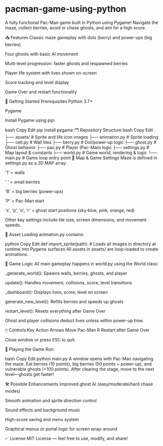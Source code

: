 # pacman-game-using-python
A fully functional Pac-Man game built in Python using Pygame! Navigate the maze, collect berries, avoid or chase ghosts, and aim for a high score.

📥 Features
Classic maze gameplay with dots (berry) and power-ups (big berries)

Four ghosts with basic AI movement

Multi-level progression: faster ghosts and respawned berries

Player life system with lives shown on-screen

Score tracking and level display

Game Over and restart functionality

🔧 Getting Started
Prerequisites
Python 3.7+

Pygame

Install Pygame using pip:

bash
Copy
Edit
pip install pygame
🗂 Repository Structure
bash
Copy
Edit
.
├── assets/               # Sprite and life icon images
├── animation.py         # Sprite loading
├── cell.py              # Wall tiles
├── berry.py             # Dot/power-up logic
├── ghost.py             # Ghost behavior
├── pac.py               # Player (Pac-Man) logic
├── settings.py          # Map layout & constants
├── world.py             # Game world, rendering & logic
└── main.py              # Game loop entry point
📘 Map & Game Settings
Maze is defined in settings.py as a 2D MAP array:

'1' = walls

' ' = small berries

'B' = big berries (power-ups)

'P' = Pac-Man start

's', 'p', 'o', 'r' = ghost start positions (sky‑blue, pink, orange, red)

Other key settings include tile size, screen dimensions, and movement speeds.

🎨 Asset Loading
animation.py contains:

python
Copy
Edit
def import_sprite(path):
    # Loads all images in directory at runtime into Pygame surfaces
All assets in assets/ are loop-loaded to create animations.

👻 Game Logic
All main gameplay happens in world.py using the World class:

_generate_world(): Spawns walls, berries, ghosts, and player

update(): Handles movement, collisions, score, level transitions

_dashboard(): Displays lives, score, level on screen

generate_new_level(): Refills berries and speeds up ghosts

restart_level(): Resets everything after Game Over

Ghost and player collisions deduct lives unless within power-up time.

🖱 Controls
Key	Action
Arrows	Move Pac-Man
R	Restart after Game Over

Close window or press ESC to quit.

🚀 Playing the Game
Run:

bash
Copy
Edit
python main.py
A window opens with Pac-Man navigating the maze. Eat berries (10 points), big berries (50 points + power-up), and vulnerable ghosts (+100 points). After clearing the stage, move to the next level—ghosts get faster!

🛠 Possible Enhancements
Improved ghost AI (easy/moderate/hard chase modes)

Smooth animation and sprite direction control

Sound effects and background music

High-score saving and menu system

Graphical menus or portal logic for screen wrap-around

✅ License
MIT License — feel free to use, modify, and share!
